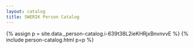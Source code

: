 ```yaml
---
layout: catalog
title: SWERIK Person Catalog
---
```

{% assign p = site.data._person-catalog.i-639t38L2ieKHRjxBnvnvvE %}
{% include person-catalog.html p=p %}

